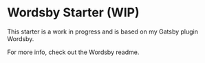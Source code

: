 # Wordsby Starter (WIP)

This starter is a work in progress and is based on my Gatsby plugin Wordsby.

For more info, check out the Wordsby readme.
